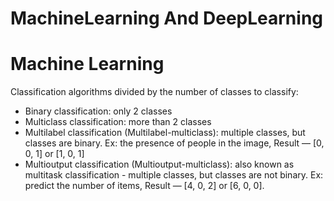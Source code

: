 # MachineLearning And DeepLearning

# Machine Learning
Classification algorithms divided by the number of classes to classify:

- Binary classification: only 2 classes
- Multiclass classification: more than 2 classes
- Multilabel classification (Multilabel-multiclass): multiple classes, but classes are binary. Ex: the presence of people in the image, Result — [0, 0, 1] or [1, 0, 1]
- Multioutput classification (Multioutput-multiclass): also known as multitask classification - multiple classes, but classes are not binary. Ex: predict the number of items, Result — [4, 0, 2] or [6, 0, 0].

